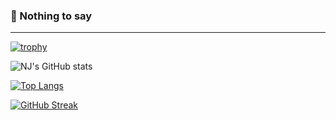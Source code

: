 ### 👋 Nothing to say

<!--
**chainlito/chainlito** is a ✨ _special_ ✨ repository because its `README.md` (this file) appears on your GitHub profile.

Here are some ideas to get you started:

- 🔭 I’m currently working on ...
- 🌱 I’m currently learning ...
- 👯 I’m looking to collaborate on ...
- 🤔 I’m looking for help with ...
- 💬 Ask me about ...
- 📫 How to reach me: ...
- 😄 Pronouns: ...
- ⚡ Fun fact: ...
-->


-----------------------------------------------------------------------------------------------------
[![trophy](https://github-profile-trophy.vercel.app/?username=chainlito&theme=nord&title=MultipleLang,Organizations,Joined2020,Repo,PR)](https://github.com/ryo-ma/github-profile-trophy)

![NJ's GitHub stats](https://github-readme-stats.vercel.app/api?username=chainlito&show_icons=true&theme=tokyonight)

[![Top Langs](https://github-readme-stats.vercel.app/api/top-langs/?username=chainlito&layout=compact&langs_count=8&theme=tokyonight)](https://github.com/anuraghazra/github-readme-stats)

[![GitHub Streak](http://github-readme-streak-stats.herokuapp.com?user=chainlito&theme=tokyonight&hide_border=true&date_format=M%20j%5B%2C%20Y%5D)](https://git.io/streak-stats)
